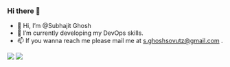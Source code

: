 ### Hi there 👋
- 👋 Hi, I’m @Subhajit Ghosh
- 🌱 I’m currently developing my DevOps skills.
- 📫 If you wanna reach me please mail me at s.ghoshsovutz@gmail.com .
<img src = "https://github-readme-stats.vercel.app/api?username=gsub17">
<img src = "https://github-readme-stats.vercel.app/api/top-langs/?username=gsub17&theme=dark&hide_langs_below=1"/>



<!--
**gsub17/gsub17** is a ✨ _special_ ✨ repository because its `README.md` (this file) appears on your GitHub profile.

Here are some ideas to get you started:

- 🔭 I’m currently working on ...
- 🌱 I’m currently learning ...
- 👯 I’m looking to collaborate on ...
- 🤔 I’m looking for help with ...
- 💬 Ask me about ...
- 📫 How to reach me: ...
- 😄 Pronouns: ...
- ⚡ Fun fact: ...
-->
